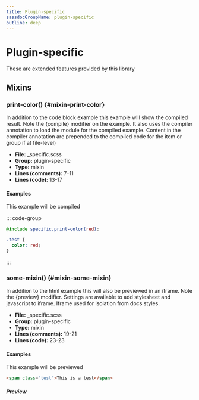 ```yaml
---
title: Plugin-specific
sassdocGroupName: plugin-specific
outline: deep
---
```



# Plugin-specific


<div class="sassdoc-intro">
  
These are extended features provided by this library
  
</div>
    



## Mixins




###  print-color() <Badge text="mixin" type="tip" vertical="top" />  {#mixin-print-color} 

  

In addition to the code block example this example will show the compiled result. Note the  {compile} modifier on the example. It also uses the compiler annotation to load the module for the compiled example. Content in the compiler annotation are prepended to the compiled code for the item or group if at file-level)
    
    


<SassdocDetails summaryText="Meta Information">

- **File:** _specific.scss
- **Group:** plugin-specific
- **Type:** mixin
- **Lines (comments):** 7-11
- **Lines (code):** 13-17

</SassdocDetails>
    
    

#### Examples

This example will be compiled      


::: code-group



```scss [SCSS]
@include specific.print-color(red);
```
  

```css [CSS]
.test {
  color: red;
}
```
  

:::
  



      


###  some-mixin() <Badge text="mixin" type="tip" vertical="top" />  {#mixin-some-mixin} 

  

In addition to the html example this will also be previewed in an iframe. Note the {preview} modifier. Settings are available to add stylesheet and javascript to iframe. Iframe used for isolation from docs styles. 
    
    


<SassdocDetails summaryText="Meta Information">

- **File:** _specific.scss
- **Group:** plugin-specific
- **Type:** mixin
- **Lines (comments):** 19-21
- **Lines (code):** 23-23

</SassdocDetails>
    
    

#### Examples

This example will be previewed      


``` html
<span class="test">This is a test</span>
```
  


##### Preview


<SassdocPreview uid="plugin-specific-mixin-some-mixin" :exampleIndex="0" />
  

  

      
  


<script>

  import SassdocPreview from "@ulu/vitepress-sassdoc/lib/assets/components/SassdocPreview.vue";
  import SassdocDetails from "@ulu/vitepress-sassdoc/lib/assets/components/SassdocDetails.vue";
  const sassdocGroup = [{"groupName":"plugin-specific","id":"mixin-print-color","uid":"plugin-specific-mixin-print-color","title":"print-color()","groupPath":"/sass/plugin-specific/","path":"/sass/plugin-specific/#mixin-print-color","previewsByIndex":{}},{"groupName":"plugin-specific","id":"mixin-some-mixin","uid":"plugin-specific-mixin-some-mixin","title":"some-mixin()","groupPath":"/sass/plugin-specific/","path":"/sass/plugin-specific/#mixin-some-mixin","previewsByIndex":{"0":"<span class=\"test\">This is a test</span>"}}];
  export default {
    components: {
      SassdocPreview,
      SassdocDetails
    },
    provide: {
      getSassdocItem(uid) {
        return sassdocGroup.find(item => item.uid === uid);
      },
      getSassdocGroup() {
        return sassdocGroup;
      },
      sassdocPreviewOptions: JSON.parse(
        decodeURIComponent(
          `%7B%22previewStyles%22%3A%22%5Cn%20%20%20%20height%3A%2020em%3B%5Cn%20%20%20%20width%3A%20100%25%3B%5Cn%20%20%20%20border%3A%20none%3B%5Cn%20%20%20%20background-color%3A%20%23f9f9f9%3B%5Cn%20%20%20%20border-radius%3A%206px%3B%5Cn%20%20%20%20padding%3A%2012px%3B%5Cn%20%20%20%20margin%3A%201.5em%200%3B%5Cn%20%20%22%2C%22previewHead%22%3A%22%5Cn%20%20%20%20%3Ctitle%3ESassdoc%20Example%3C%2Ftitle%3E%20%5Cn%20%20%20%20%3Cmeta%20charset%3D%5C%22utf-8%5C%22%3E%20%5Cn%20%20%20%20%3Cmeta%20name%3D%5C%22viewport%5C%22%20content%3D%5C%22width%3Ddevice-width%2C%20initial-scale%3D1%5C%22%3E%20%5Cn%20%20%20%20%3Clink%20rel%3D%5C%22stylesheet%5C%22%20href%3D%5C%22%2Fsassdoc-preview.css%5C%22%3E%5Cn%20%20%22%2C%22previewScripts%22%3A%22%5Cn%20%20%20%20%3Cscript%20src%3D%5C%22%2Fsassdoc-preview.js%5C%22%3E%3C%2Fscript%3E%5Cn%20%20%22%7D`
        )
      )
    }
  }

</script>  
  
  